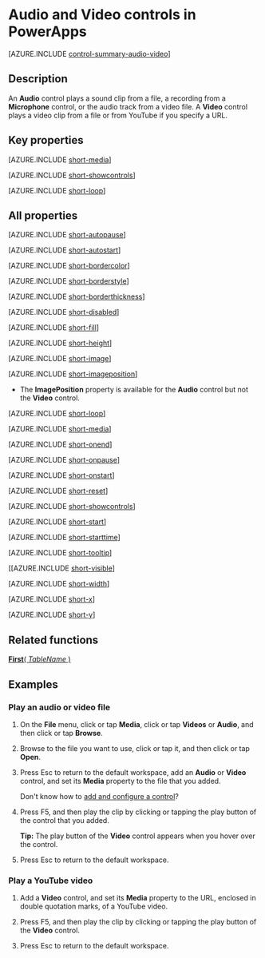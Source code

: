 <properties
    pageTitle="Audio and Video controls: reference | Microsoft PowerApps"
    description="Information, including properties and examples, about the Audio and Video controls"
    services=""
    suite="powerapps"
    documentationCenter="na"
    authors="aftowen"
    manager="erikre"
    editor=""
    tags=""/>

<tags
   ms.service="powerapps"
   ms.devlang="na"
   ms.topic="article"
   ms.tgt_pltfrm="na"
   ms.workload="na"
   ms.date="02/29/2016"
   ms.author="anneta"/>

# Audio and Video controls in PowerApps #
[AZURE.INCLUDE [control-summary-audio-video](../../includes/control-summary-audio-video.md)]

## Description ##
An **Audio** control plays a sound clip from a file, a recording from a **Microphone** control, or the audio track from a video file. A **Video** control plays a video clip from a file or from YouTube if you specify a URL.

## Key properties ##

[AZURE.INCLUDE [short-media](../../includes/short-media.md)]

[AZURE.INCLUDE [short-showcontrols](../../includes/short-showcontrols.md)]

[AZURE.INCLUDE [short-loop](../../includes/short-loop.md)]

## All properties ##

[AZURE.INCLUDE [short-autopause](../../includes/short-autopause.md)]

[AZURE.INCLUDE [short-autostart](../../includes/short-autostart.md)]

[AZURE.INCLUDE [short-bordercolor](../../includes/short-bordercolor.md)]

[AZURE.INCLUDE [short-borderstyle](../../includes/short-borderstyle.md)]

[AZURE.INCLUDE [short-borderthickness](../../includes/short-borderthickness.md)]

[AZURE.INCLUDE [short-disabled](../../includes/short-disabled.md)]

[AZURE.INCLUDE [short-fill](../../includes/short-fill.md)]

[AZURE.INCLUDE [short-height](../../includes/short-height.md)]

[AZURE.INCLUDE [short-image](../../includes/short-image.md)]

[AZURE.INCLUDE [short-imageposition](../../includes/short-imageposition.md)]

- The **ImagePosition** property is available for the **Audio** control but not the **Video** control.

[AZURE.INCLUDE [short-loop](../../includes/short-loop.md)]

[AZURE.INCLUDE [short-media](../../includes/short-media.md)]

[AZURE.INCLUDE [short-onend](../../includes/short-onend.md)]

[AZURE.INCLUDE [short-onpause](../../includes/short-onpause.md)]

[AZURE.INCLUDE [short-onstart](../../includes/short-onstart.md)]

[AZURE.INCLUDE [short-reset](../../includes/short-reset.md)]

[AZURE.INCLUDE [short-showcontrols](../../includes/short-showcontrols.md)]

[AZURE.INCLUDE [short-start](../../includes/short-start.md)]

[AZURE.INCLUDE [short-starttime](../../includes/short-starttime.md)]

[AZURE.INCLUDE [short-tooltip](../../includes/short-tooltip.md)]

[[AZURE.INCLUDE [short-visible](../../includes/short-visible.md)]

[AZURE.INCLUDE [short-width](../../includes/short-width.md)]

[AZURE.INCLUDE [short-x](../../includes/short-x.md)]

[AZURE.INCLUDE [short-y](../../includes/short-y.md)]

## Related functions ##

[**First**( *TableName* )](function-first-last.md)

## Examples ##
### Play an audio or video file ###
1. On the **File** menu, click or tap **Media**, click or tap **Videos** or **Audio**, and then click or tap **Browse**.

1. Browse to the file you want to use, click or tap it, and then click or tap **Open**.

1. Press Esc to return to the default workspace, add an **Audio** or **Video** control, and set its **Media** property to the file that you added.

	Don't know how to [add and configure a control](add-configure-controls.md)?

1. Press F5, and then play the clip by clicking or tapping the play button of the control that you added.

	**Tip:** The play button of the **Video** control appears when you hover over the control.

1. Press Esc to return to the default workspace.

### Play a YouTube video ###
1. Add a **Video** control, and set its **Media** property to the URL, enclosed in double quotation marks, of a YouTube video.

1. Press F5, and then play the clip by clicking or tapping the play button of the **Video** control.

1. Press Esc to return to the default workspace.
